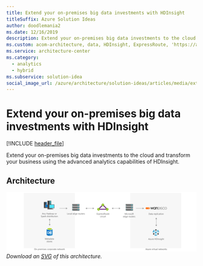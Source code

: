 ```yaml
---
title: Extend your on-premises big data investments with HDInsight
titleSuffix: Azure Solution Ideas
author: doodlemania2
ms.date: 12/16/2019
description: Extend your on-premises big data investments to the cloud and transform your business using the advanced analytics capabilities of HDInsight.
ms.custom: acom-architecture, data, HDInsight, ExpressRoute, 'https://azure.microsoft.com/solutions/architecture/extend-your-on-premises-big-data-investments-with-hdinsight/'
ms.service: architecture-center
ms.category:
  - analytics
  - hybrid
ms.subservice: solution-idea
social_image_url: /azure/architecture/solution-ideas/articles/media/extend-your-on-premises-big-data-investments-with-hdinsight.png
---
```


# Extend your on-premises big data investments with HDInsight

[!INCLUDE [header_file](../../../includes/sol-idea-header.md)]

Extend your on-premises big data investments to the cloud and transform your business using the advanced analytics capabilities of HDInsight.

## Architecture

![Architecture Diagram](../media/extend-your-on-premises-big-data-investments-with-hdinsight.png)
*Download an [SVG](../media/extend-your-on-premises-big-data-investments-with-hdinsight.svg) of this architecture.*
